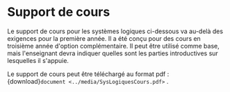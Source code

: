 # Support de cours

Le support de cours pour les systèmes logiques ci-dessous va au-delà des exigences pour la première année. Il a été conçu pour des cours en troisième année d'option complémentaire. Il peut être utilisé comme base, mais l'enseignant devra indiquer quelles sont les parties introductives sur lesquelles il s'appuie.


Le support de cours peut être téléchargé au format pdf : {download}`document <../media/SysLogiquesCours.pdf>`
.